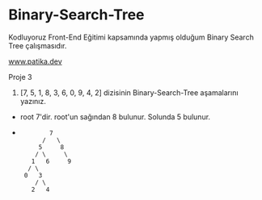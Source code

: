 # Binary-Search-Tree

Kodluyoruz Front-End Eğitimi kapsamında yapmış olduğum Binary Search Tree çalışmasıdır.

www.patika.dev

Proje 3

1. [7, 5, 1, 8, 3, 6, 0, 9, 4, 2] dizisinin Binary-Search-Tree aşamalarını yazınız.

- root 7'dir. root'un sağından 8 bulunur. Solunda 5 bulunur.

-             7
            /   \
           5     8
          / \     \
         1   6     9
        / \
       0   3
          / \
         2   4
